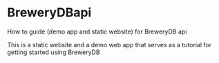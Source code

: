 # BreweryDBapi
How to guide (demo app and static website) for BreweryDB api

This is a static website and a demo web app that serves as a tutorial for getting started using BreweryDB
